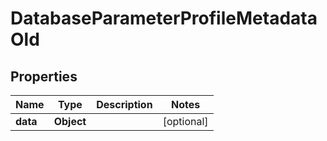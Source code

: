 

# DatabaseParameterProfileMetadataOld


## Properties

Name | Type | Description | Notes
------------ | ------------- | ------------- | -------------
**data** | **Object** |  |  [optional]



